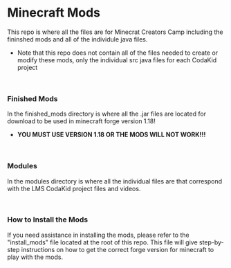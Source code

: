 # Minecraft Mods
This repo is where all the files are for Minecrat Creators Camp including the fininshed mods and all of the individule java files.
- Note that this repo does not contain all of the files needed to create or modify these mods, only the individual src java files for each CodaKid project 


<br>

### Finished Mods
In the finished_mods directory is where all the .jar files are located for download to be used in minecraft forge version 1.18!
- **YOU MUST USE VERSION 1.18 OR THE MODS WILL NOT WORK!!!**

<br>

### Modules
In the modules directory is where all the individual files are that correspond with the LMS CodaKid project files and videos. 

<br>

### How to Install the Mods
If you need assistance in installing the mods, please refer to the "install_mods" file located at the root of this repo. This file will give step-by-step instructions on how to get the correct forge version for minecraft to play with the mods.
